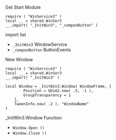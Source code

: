 Get Start Module
```luau
require ( "WinService3" )
local __ = shared.WinSer3
__.import( "_InitWin3", "_componButton" )
```
import list
- `_InitWin3` WindowService
- `_componButton` ButtonEvents

New Window
```luau
require ( "WinService3" )
local __ = shared.WinSer3
__.import( "_InitWin3" )

local Window = _InitWin3.Window( WindowFrame, {
        Position = UDim2.new( .5, -1 ),
        GroupTransparency = 1
    }, 
    TweenInfo.new( .2 ), "WindowName" 
)
```
_InitWin3.Window Function
- `Window.Open ()`
- `Window.Close ()`